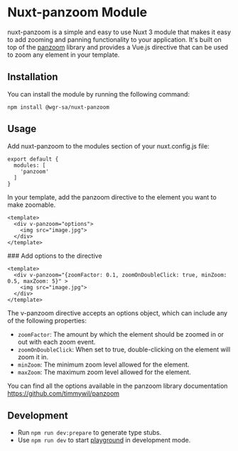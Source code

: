 # Nuxt-panzoom Module

nuxt-panzoom is a simple and easy to use Nuxt 3 module that makes it easy to add zooming and panning functionality to your application. It's built on top of the [panzoom]((https://github.com/timmywil/panzoom)) library and provides a Vue.js directive that can be used to zoom any element in your template.

## Installation
You can install the module by running the following command:

`npm install @wgr-sa/nuxt-panzoom`

## Usage
Add nuxt-panzoom to the modules section of your nuxt.config.js file:
```
export default {
  modules: [
    'panzoom'
  ]
}
```

In your template, add the panzoom directive to the element you want to make zoomable.
```
<template>
  <div v-panzoom="options">
    <img src="image.jpg">
  </div>
</template>
```

### Add options to the directive

```
<template>
  <div v-panzoom="{zoomFactor: 0.1, zoomOnDoubleClick: true, minZoom: 0.5, maxZoom: 5}" >
    <img src="image.jpg">
  </div>
</template>
```

The v-panzoom directive accepts an options object, which can include any of the following properties:

- `zoomFactor`: The amount by which the element should be zoomed in or out with each zoom event.
- `zoomOnDoubleClick`: When set to true, double-clicking on the element will zoom it in.
- `minZoom`: The minimum zoom level allowed for the element.
- `maxZoom`: The maximum zoom level allowed for the element.

You can find all the options available in the panzoom library documentation https://github.com/timmywil/panzoom

## Development

- Run `npm run dev:prepare` to generate type stubs.
- Use `npm run dev` to start [playground](./playground) in development mode.
